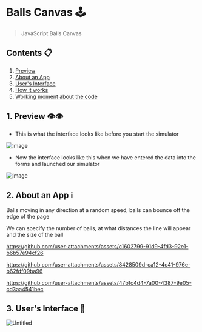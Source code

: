 # Balls Canvas 🕹️
> JavaScript Balls Canvas
>
> <a name="top"></a>
##  Contents 📋
1. [Preview](#preview)
2. [About an App](#aboutaapp)
3. [User's Interface](#ui)
4. [How it works](#work)
5. [Working moment about the code](#code)

<a name="preview"></a>
## 1. Preview 👁️👁️
- This is what the interface looks like before you start the simulator

![image](https://github.com/user-attachments/assets/cd3f2226-f10e-4c54-ba21-bf2d1cc9d238)

- Now the interface looks like this when we have entered the data into the forms and launched our simulator

![image](https://github.com/user-attachments/assets/5e802d67-d3ba-4ea2-8201-bcdbd873a832)

<a name="aboutaapp"></a>
## 2. About an App ℹ️

Balls moving in any direction at a random speed, balls can bounce off the edge of the page

We can specify the number of balls, at what distances the line will appear and the size of the ball
    
https://github.com/user-attachments/assets/c1602799-91d9-4fd3-92e1-b6b57e94cf26

https://github.com/user-attachments/assets/8428509d-ca12-4c41-976e-b62fdf09ba96

https://github.com/user-attachments/assets/47b1c4d4-7a00-4387-9e05-cd3aa4541bec

<a name="ui"></a>
## 3. User's Interface 📲

![Untitled](https://github.com/user-attachments/assets/2358f02c-9880-4586-9c69-c321d7b4577b)










